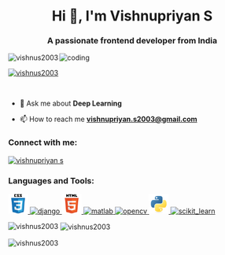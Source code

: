 <h1 align="center">Hi 👋, I'm Vishnupriyan S</h1>
<h3 align="center">A passionate frontend developer from India</h3>
<img align="right" alt="coding" width="400" src="https://omarjarvis.medium.com/why-do-i-want-to-become-a-software-engineer-ed189a187a32'>

<p align="left"> <img src="https://komarev.com/ghpvc/?username=vishnus2003&label=Profile%20views&color=0e75b6&style=flat" alt="vishnus2003" /> </p>

<p align="left"> <a href="https://github.com/ryo-ma/github-profile-trophy"><img src="https://github-profile-trophy.vercel.app/?username=vishnus2003" alt="vishnus2003" /></a> </p>

<p align="left"> <a href="https://twitter.com/" target="blank"><img src="https://img.shields.io/twitter/follow/?logo=twitter&style=for-the-badge" alt="" /></a> </p>

- 💬 Ask me about **Deep Learning**

- 📫 How to reach me **vishnupriyan.s2003@gmail.com**

<h3 align="left">Connect with me:</h3>
<p align="left">
<a href="https://linkedin.com/in/vishnupriyan s" target="blank"><img align="center" src="https://raw.githubusercontent.com/rahuldkjain/github-profile-readme-generator/master/src/images/icons/Social/linked-in-alt.svg" alt="vishnupriyan s" height="30" width="40" /></a>
</p>

<h3 align="left">Languages and Tools:</h3>
<p align="left"> <a href="https://www.w3schools.com/css/" target="_blank" rel="noreferrer"> <img src="https://raw.githubusercontent.com/devicons/devicon/master/icons/css3/css3-original-wordmark.svg" alt="css3" width="40" height="40"/> </a> <a href="https://www.djangoproject.com/" target="_blank" rel="noreferrer"> <img src="https://cdn.worldvectorlogo.com/logos/django.svg" alt="django" width="40" height="40"/> </a> <a href="https://www.w3.org/html/" target="_blank" rel="noreferrer"> <img src="https://raw.githubusercontent.com/devicons/devicon/master/icons/html5/html5-original-wordmark.svg" alt="html5" width="40" height="40"/> </a> <a href="https://www.mathworks.com/" target="_blank" rel="noreferrer"> <img src="https://upload.wikimedia.org/wikipedia/commons/2/21/Matlab_Logo.png" alt="matlab" width="40" height="40"/> </a> <a href="https://opencv.org/" target="_blank" rel="noreferrer"> <img src="https://www.vectorlogo.zone/logos/opencv/opencv-icon.svg" alt="opencv" width="40" height="40"/> </a> <a href="https://www.python.org" target="_blank" rel="noreferrer"> <img src="https://raw.githubusercontent.com/devicons/devicon/master/icons/python/python-original.svg" alt="python" width="40" height="40"/> </a> <a href="https://scikit-learn.org/" target="_blank" rel="noreferrer"> <img src="https://upload.wikimedia.org/wikipedia/commons/0/05/Scikit_learn_logo_small.svg" alt="scikit_learn" width="40" height="40"/> </a> </p>

<p><img align="left" src="https://github-readme-stats.vercel.app/api/top-langs?username=vishnus2003&show_icons=true&locale=en&layout=compact" alt="vishnus2003" /></p>

<p>&nbsp;<img align="center" src="https://github-readme-stats.vercel.app/api?username=vishnus2003&show_icons=true&locale=en" alt="vishnus2003" /></p>

<p><img align="center" src="https://github-readme-streak-stats.herokuapp.com/?user=vishnus2003&" alt="vishnus2003" /></p>
